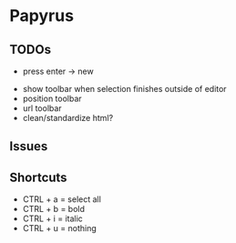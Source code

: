 # Papyrus


## TODOs

- press enter -> new <p>
- show toolbar when selection finishes outside of editor
- position toolbar
- url toolbar
- clean/standardize html?


## Issues


## Shortcuts

- CTRL + a = select all
- CTRL + b = bold
- CTRL + i = italic
- CTRL + u = nothing

